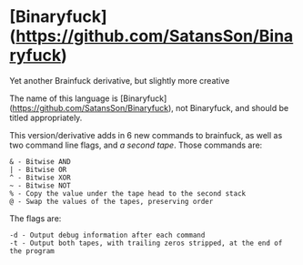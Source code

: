 # \[Binaryfuck](https://github.com/SatansSon/Binaryfuck)

Yet another Brainfuck derivative, but slightly more creative

The name of this language is \[Binaryfuck](https://github.com/SatansSon/Binaryfuck), not Binaryfuck, and should be titled appropriately.

This version/derivative adds in 6 new commands to brainfuck, as well as two command line flags, and *a second tape*. Those commands are:

    & - Bitwise AND
    | - Bitwise OR
    ^ - Bitwise XOR
    ~ - Bitwise NOT
    % - Copy the value under the tape head to the second stack
    @ - Swap the values of the tapes, preserving order
    
The flags are:

	-d - Output debug information after each command
	-t - Output both tapes, with trailing zeros stripped, at the end of the program

